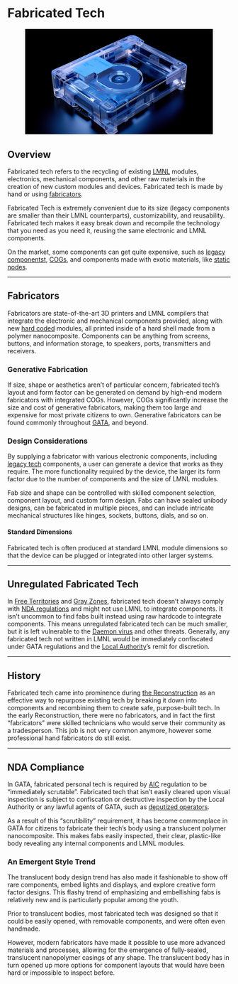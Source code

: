 # Fabricated Tech

<figure><img src="../../.gitbook/assets/fab.png" alt="" width="563"><figcaption></figcaption></figure>

## Overview

Fabricated tech refers to the recycling of existing [LMNL](hard-code.md#lmnl) modules, electronics, mechanical components, and other raw materials in the creation of new custom modules and devices. Fabricated tech is made by hand or using [fabricators](fabricated-tech.md#fabricators).

Fabricated Tech is extremely convenient due to its size (legacy components are smaller than their LMNL counterparts), customizability, and reusability. Fabricated tech makes it easy break down and recompile the technology that you need as you need it, reusing the same electronic and LMNL components.

On the market, some components can get quite expensive, such as [legacy componentst](legacy-tech.md), [COGs](cogs.md), and components made with exotic materials, like [static nodes](statics.md#static-nodes).

***

## **Fabricators**

Fabricators are state-of-the-art 3D printers and LMNL compilers that integrate the electronic and mechanical components provided, along with new [hard coded](hard-code.md) modules, all printed inside of a hard shell made from a polymer nanocomposite. Components can be anything from screens, buttons, and information storage, to speakers, ports, transmitters and receivers.

### **Generative Fabrication**

If size, shape or aesthetics aren’t of particular concern, fabricated tech’s layout and form factor can be generated on demand by high-end modern fabricators with integrated COGs. However, COGs significantly increase the size and cost of generative fabricators, making them too large and expensive for most private citizens to own. Generative fabricators can be found commonly throughout [GATA](../../nations/gata/), and beyond.

### **Design Considerations**

By supplying a fabricator with various electronic components, including [legacy tech](legacy-tech.md) components, a user can generate a device that works as they require. The more functionality required by the device, the larger its form factor due to the number of components and the size of LMNL modules.

Fab size and shape can be controlled with skilled component selection, component layout, and custom form design. Fabs can have sealed unibody designs, can be fabricated in multiple pieces, and can include intricate mechanical structures like hinges, sockets, buttons, dials, and so on.

#### **Standard Dimensions**

Fabricated tech is often produced at standard LMNL module dimensions so that the device can be plugged or integrated into other larger systems.

***

## **Unregulated Fabricated Tech**

In [Free Territories](../../nations/free-territories/) and [Gray Zones](../../nations/gata/politics/gray-zones.md), fabricated tech doesn’t always comply with [NDA regulations](../../nations/gata/politics/the-new-dawn-accords.md) and might not use LMNL to integrate components. It isn’t uncommon to find fabs built instead using raw hardcode to integrate components. This means unregulated fabricated tech can be much smaller, but it is left vulnerable to the [Daemon virus](the-daemon-virus.md) and other threats. Generally, any fabricated tech not written in LMNL would be immediately confiscated under GATA regulations and the [Local Authority](../../nations/gata/law-and-order/local-authority.md)’s remit for discretion.

***

## **History**

Fabricated tech came into prominence during [the Reconstruction](../history/the-reconstruction.md) as an effective way to repurpose existing tech by breaking it down into components and recombining them to create safe, purpose-built tech. In the early Reconstruction, there were no fabricators, and in fact the first “fabricators” were skilled technicians who would serve their community as a tradesperson. This job is not very common anymore, however some professional hand fabricators do still exist.

***

## **NDA Compliance**

In GATA, fabricated personal tech is required by [AIC](../../nations/gata/institutions/atlan-information-control-aic.md) regulation to be “immediately scrutable”. Fabricated tech that isn’t easily cleared upon visual inspection is subject to confiscation or destructive inspection by the Local Authority or any lawful agents of GATA, such as [deputized operators](../../nations/gata/enterprise/operators.md#deputized-operators).

As a result of this “scrutibility” requirement, it has become commonplace in GATA for citizens to fabricate their tech’s body using a translucent polymer nanocomposite. This makes fabs easily inspected, their clear, plastic-like body revealing any internal components and LMNL modules.

### An Emergent Style Trend

The translucent body design trend has also made it fashionable to show off rare components, embed lights and displays, and explore creative form factor designs. This flashy trend of emphasizing and embellishing fabs is relatively new and is particularly popular among the youth.

Prior to translucent bodies, most fabricated tech was designed so that it could be easily opened, with removable components, and were often even handmade.

However, modern fabricators have made it possible to use more advanced materials and processes, allowing for the emergence of fully-sealed, translucent nanopolymer casings of any shape. The translucent body has in turn opened up more options for component layouts that would have been hard or impossible to inspect before.
